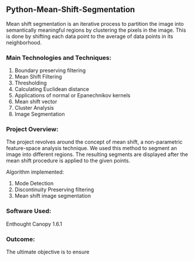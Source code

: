 ## Python-Mean-Shift-Segmentation
Mean shift segmentation is an iterative process to partition the image into semantically meaningful regions by clustering the pixels in the image. This is done by shifting each data point to the average of data points in its neighborhood.

### Main Technologies and Techniques:
1. Boundary preserving filtering
2. Mean Shift Filtering
3. Thresholding
4. Calculating Euclidean distance
5. Applications of normal or Epanechnikov kernels
6. Mean shift vector
7. Cluster Analysis
8. Image Segmentation

### Project Overview:
The project revolves around the concept of mean shift, a non-parametric feature-space analysis technique. We used this method to segment an image into different regions. The resulting segments are displayed after the mean shift procedure is applied to the given points.

Algorithm implemented:
1. Mode Detection
2. Discontinuity Preserving filtering
3. Mean shift image segmentation

### Software Used:
Enthought Canopy 1.6.1

### Outcome:
The ultimate objective is to ensure